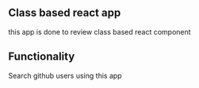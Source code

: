 ## Class based react app
 this app is done to review class based react component

## Functionality
 Search github users using this app